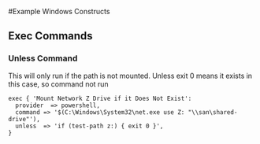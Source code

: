 #Example Windows Constructs


## Exec Commands

### Unless Command
This will only run if the path is not mounted. Unless exit 0 means it exists in this case, so command not run
```
exec { 'Mount Network Z Drive if it Does Not Exist':
  provider  => powershell,
  command => '$(C:\Windows\System32\net.exe use Z: "\\san\shared-drive"'),
  unless  => 'if (test-path z:) { exit 0 }',
}
```


